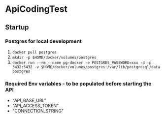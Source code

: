 # ApiCodingTest

## Startup

### Postgres for local development

1. `docker pull postgres`
2. `mkdir -p $HOME/docker/volumes/postgres`
3. `docker run --rm --name pg-docker -e POSTGRES_PASSWORD=xxx -d -p 5432:5432 -v $HOME/docker/volumes/postgres:/var/lib/postgresql/data postgres`

### Required Env variables - to be populated before starting the API

- "API_BASE_URL"
- "API_ACCESS_TOKEN"
- "CONNECTION_STRING"
